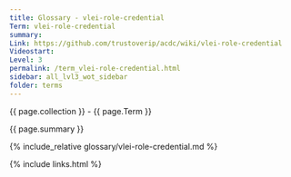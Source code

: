 ```yaml
---
title: Glossary - vlei-role-credential
Term: vlei-role-credential
summary: 
Link: https://github.com/trustoverip/acdc/wiki/vlei-role-credential
Videostart: 
Level: 3
permalink: /term_vlei-role-credential.html
sidebar: all_lvl3_wot_sidebar
folder: terms
---
```


{{ page.collection }} - {{ page.Term }}

   {{ page.summary }}

{% include_relative glossary/vlei-role-credential.md %}

 {% include links.html %} 
